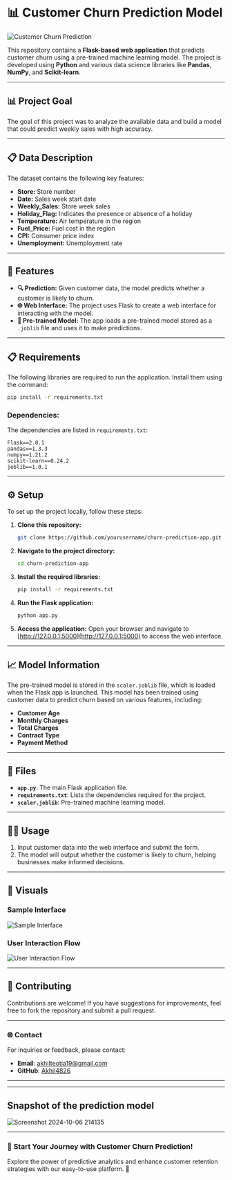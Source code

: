 # 📊 **Customer Churn Prediction Model** 

![Customer Churn Prediction](https://via.placeholder.com/800x200.png?text=Customer+Churn+Prediction+Model)  

This repository contains a **Flask-based web application** that predicts customer churn using a pre-trained machine learning model. The project is developed using **Python** and various data science libraries like **Pandas**, **NumPy**, and **Scikit-learn**.


---

## 📊 **Project Goal**

The goal of this project was to analyze the available data and build a model that could predict weekly sales with high accuracy.

---

## 📋 **Data Description**
The dataset contains the following key features:
- **Store:** Store number
- **Date:** Sales week start date
- **Weekly_Sales:** Store week sales
- **Holiday_Flag:** Indicates the presence or absence of a holiday
- **Temperature:** Air temperature in the region
- **Fuel_Price:** Fuel cost in the region
- **CPI:** Consumer price index
- **Unemployment:** Unemployment rate

---

## 🌟 **Features**
- **🔍 Prediction:** Given customer data, the model predicts whether a customer is likely to churn.
- **🌐 Web Interface:** The project uses Flask to create a web interface for interacting with the model.
- **💾 Pre-trained Model:** The app loads a pre-trained model stored as a `.joblib` file and uses it to make predictions.

---

## 📋 **Requirements**

The following libraries are required to run the application. Install them using the command:

```bash
pip install -r requirements.txt
```

### **Dependencies**:
The dependencies are listed in `requirements.txt`:
```
Flask==2.0.1
pandas==1.3.3
numpy==1.21.2
scikit-learn==0.24.2
joblib==1.0.1
```

---

## ⚙️ **Setup**
To set up the project locally, follow these steps:

1. **Clone this repository:**
   ```bash
   git clone https://github.com/yourusername/churn-prediction-app.git
   ```
   
2. **Navigate to the project directory:**
   ```bash
   cd churn-prediction-app
   ```

3. **Install the required libraries:**
   ```bash
   pip install -r requirements.txt
   ```

4. **Run the Flask application:**
   ```bash
   python app.py
   ```

5. **Access the application:**
   Open your browser and navigate to [http://127.0.0.1:5000](http://127.0.0.1:5000) to access the web interface. 

---

## 📈 **Model Information**
The pre-trained model is stored in the `scaler.joblib` file, which is loaded when the Flask app is launched. This model has been trained using customer data to predict churn based on various features, including:
- **Customer Age**
- **Monthly Charges**
- **Total Charges**
- **Contract Type**
- **Payment Method**

---

## 📂 **Files**
- **`app.py`**: The main Flask application file.
- **`requirements.txt`**: Lists the dependencies required for the project.
- **`scaler.joblib`**: Pre-trained machine learning model.

---

## 👩‍💻 **Usage**
1. Input customer data into the web interface and submit the form.
2. The model will output whether the customer is likely to churn, helping businesses make informed decisions.

---

## 🎨 **Visuals**
### Sample Interface
![Sample Interface](https://via.placeholder.com/800x400.png?text=Sample+Web+Interface)

### User Interaction Flow
![User Interaction Flow](https://via.placeholder.com/800x400.png?text=User+Interaction+Flow)

---

## 🤝 **Contributing**
Contributions are welcome! If you have suggestions for improvements, feel free to fork the repository and submit a pull request. 

---


### 🌐 **Contact**
For inquiries or feedback, please contact:  
- **Email**: akhilteotia19@gmail.com 
- **GitHub**: [Akhil4826](https://github.com/Akhil4826)

---

---
## Snapshot of the prediction model

![Screenshot 2024-10-06 214135](https://github.com/user-attachments/assets/24cbdff6-86fb-46d3-a1f9-d29de59c544b)

---

### 🚀 **Start Your Journey with Customer Churn Prediction!**
Explore the power of predictive analytics and enhance customer retention strategies with our easy-to-use platform. 🌟


